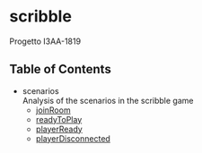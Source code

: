 # scribble
Progetto  I3AA-1819

## Table of Contents

- scenarios  
Analysis of the scenarios in the scribble game
    - [joinRoom](scenarios/joinRoom.puml)
    - [readyToPlay](scenarios/readyToPlay.puml)
    - [playerReady](scenarios/playerReady/playerReady.md)
    - [playerDisconnected](scenarios/playerDisconnected/playerDisconnectedDoc.md)
